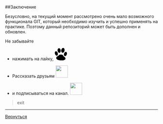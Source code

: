 ##Заключение

Безусловно, на текущий момент рассмотрено очень мало возможного функционала GIT, который необходимо изучить и успешно применять на практике. 
Поэтому данный репозиторий может быть дополнен и обновлен.

Не забывайте 
* нажимать на лайку,  ![Лайка](drop/pngegg.png "Лапа")

* Рассказать друзьям <a href="url"><img src="https://cdn-icons-png.flaticon.com/512/4624/4624534.png" height="40" width="40" ></a>

* и подписываться на канал. <a href="url"><img src="http://laikasys.com/images/logo_200.png" height="40" width="40" ></a>



>exit
---
[Вернуться](readme.md)